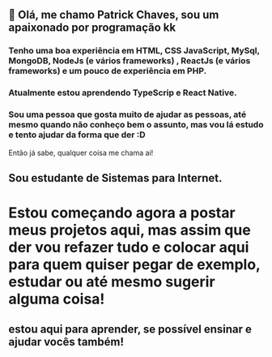 ## 👋 Olá, me chamo Patrick Chaves, sou um apaixonado por programação kk

### Tenho uma boa experiência em HTML, CSS JavaScript, MySql, MongoDB, NodeJs (e vários frameworks) , ReactJs (e vários frameworks) e um pouco de experiência em PHP.

### Atualmente estou aprendendo TypeScrip e React Native.

### Sou uma pessoa que gosta muito de ajudar as pessoas, até mesmo quando não conheço bem o assunto, mas vou lá estudo e tento ajudar da forma que der :D
Então já sabe, qualquer coisa me chama ai!

## Sou estudante de Sistemas para Internet.

# Estou começando agora a postar meus projetos aqui, mas assim que der vou refazer tudo e colocar aqui para quem quiser pegar de exemplo, estudar ou até mesmo sugerir alguma coisa!

## estou aqui para aprender, se possível ensinar e ajudar vocês também!
